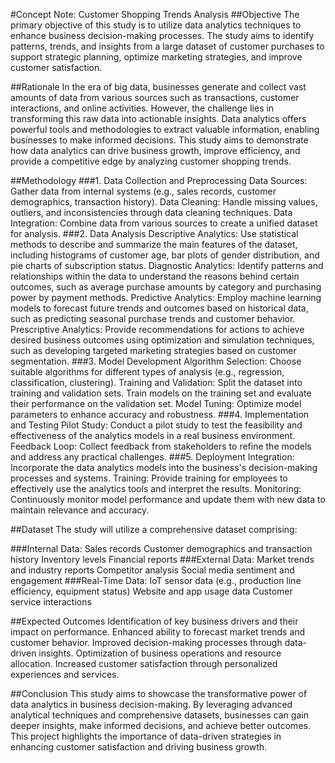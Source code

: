 #Concept Note: Customer Shopping Trends Analysis
##Objective
The primary objective of this study is to utilize data analytics techniques to enhance business decision-making processes. The study aims to identify patterns, trends, and insights from a large dataset of customer purchases to support strategic planning, optimize marketing strategies, and improve customer satisfaction.

##Rationale
In the era of big data, businesses generate and collect vast amounts of data from various sources such as transactions, customer interactions, and online activities. However, the challenge lies in transforming this raw data into actionable insights. Data analytics offers powerful tools and methodologies to extract valuable information, enabling businesses to make informed decisions. This study aims to demonstrate how data analytics can drive business growth, improve efficiency, and provide a competitive edge by analyzing customer shopping trends.

##Methodology
###1. Data Collection and Preprocessing
Data Sources: Gather data from internal systems (e.g., sales records, customer demographics, transaction history).
Data Cleaning: Handle missing values, outliers, and inconsistencies through data cleaning techniques.
Data Integration: Combine data from various sources to create a unified dataset for analysis.
###2. Data Analysis
Descriptive Analytics: Use statistical methods to describe and summarize the main features of the dataset, including histograms of customer age, bar plots of gender distribution, and pie charts of subscription status.
Diagnostic Analytics: Identify patterns and relationships within the data to understand the reasons behind certain outcomes, such as average purchase amounts by category and purchasing power by payment methods.
Predictive Analytics: Employ machine learning models to forecast future trends and outcomes based on historical data, such as predicting seasonal purchase trends and customer behavior.
Prescriptive Analytics: Provide recommendations for actions to achieve desired business outcomes using optimization and simulation techniques, such as developing targeted marketing strategies based on customer segmentation.
###3. Model Development
Algorithm Selection: Choose suitable algorithms for different types of analysis (e.g., regression, classification, clustering).
Training and Validation: Split the dataset into training and validation sets. Train models on the training set and evaluate their performance on the validation set.
Model Tuning: Optimize model parameters to enhance accuracy and robustness.
###4. Implementation and Testing
Pilot Study: Conduct a pilot study to test the feasibility and effectiveness of the analytics models in a real business environment.
Feedback Loop: Collect feedback from stakeholders to refine the models and address any practical challenges.
###5. Deployment
Integration: Incorporate the data analytics models into the business's decision-making processes and systems.
Training: Provide training for employees to effectively use the analytics tools and interpret the results.
Monitoring: Continuously monitor model performance and update them with new data to maintain relevance and accuracy.

##Dataset
The study will utilize a comprehensive dataset comprising:

###Internal Data:
Sales records
Customer demographics and transaction history
Inventory levels
Financial reports
###External Data:
Market trends and industry reports
Competitor analysis
Social media sentiment and engagement
###Real-Time Data:
IoT sensor data (e.g., production line efficiency, equipment status)
Website and app usage data
Customer service interactions

##Expected Outcomes
Identification of key business drivers and their impact on performance.
Enhanced ability to forecast market trends and customer behavior.
Improved decision-making processes through data-driven insights.
Optimization of business operations and resource allocation.
Increased customer satisfaction through personalized experiences and services.

##Conclusion
This study aims to showcase the transformative power of data analytics in business decision-making. By leveraging advanced analytical techniques and comprehensive datasets, businesses can gain deeper insights, make informed decisions, and achieve better outcomes. This project highlights the importance of data-driven strategies in enhancing customer satisfaction and driving business growth.
